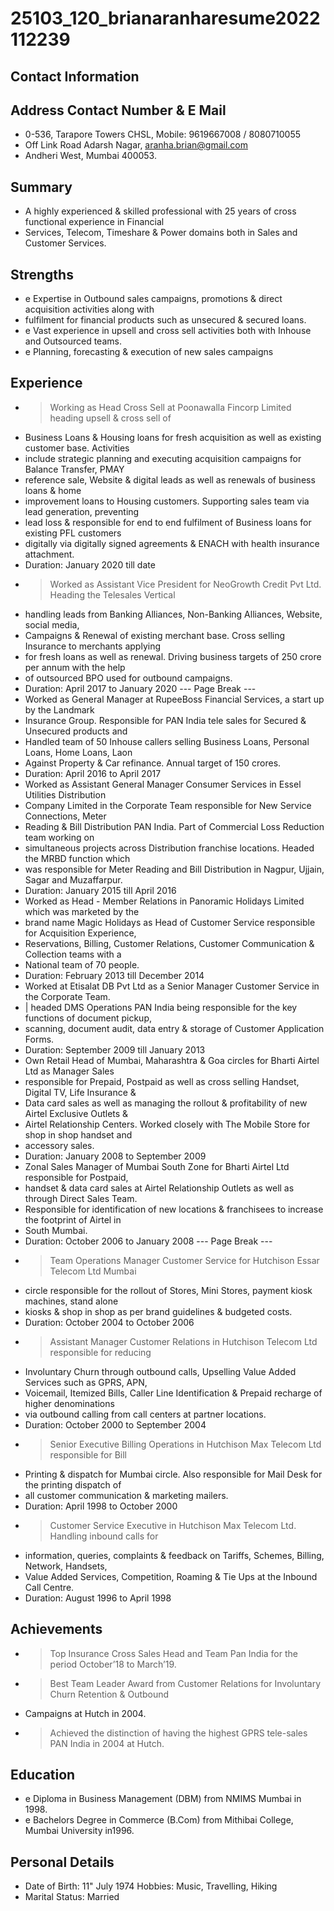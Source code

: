 # 25103_120_brianaranharesume2022112239

## Contact Information



## Address Contact Number & E Mail

* 0-536, Tarapore Towers CHSL, Mobile: 9619667008 / 8080710055
* Off Link Road Adarsh Nagar, aranha.brian@gmail.com
* Andheri West, Mumbai 400053.


## Summary

* A highly experienced & skilled professional with 25 years of cross functional experience in Financial
* Services, Telecom, Timeshare & Power domains both in Sales and Customer Services.


## Strengths

* e Expertise in Outbound sales campaigns, promotions & direct acquisition activities along with
* fulfilment for financial products such as unsecured & secured loans.
* e Vast experience in upsell and cross sell activities both with Inhouse and Outsourced teams.
* e Planning, forecasting & execution of new sales campaigns


## Experience

* > Working as Head Cross Sell at Poonawalla Fincorp Limited heading upsell & cross sell of
* Business Loans & Housing loans for fresh acquisition as well as existing customer base. Activities
* include strategic planning and executing acquisition campaigns for Balance Transfer, PMAY
* reference sale, Website & digital leads as well as renewals of business loans & home
* improvement loans to Housing customers. Supporting sales team via lead generation, preventing
* lead loss & responsible for end to end fulfilment of Business loans for existing PFL customers
* digitally via digitally signed agreements & ENACH with health insurance attachment.
* Duration: January 2020 till date
* > Worked as Assistant Vice President for NeoGrowth Credit Pvt Ltd. Heading the Telesales Vertical
* handling leads from Banking Alliances, Non-Banking Alliances, Website, social media,
* Campaigns & Renewal of existing merchant base. Cross selling Insurance to merchants applying
* for fresh loans as well as renewal. Driving business targets of 250 crore per annum with the help
* of outsourced BPO used for outbound campaigns.
* Duration: April 2017 to January 2020
--- Page Break ---
* Worked as General Manager at RupeeBoss Financial Services, a start up by the Landmark
* Insurance Group. Responsible for PAN India tele sales for Secured & Unsecured products and
* Handled team of 50 Inhouse callers selling Business Loans, Personal Loans, Home Loans, Laon
* Against Property & Car refinance. Annual target of 150 crores.
* Duration: April 2016 to April 2017
* Worked as Assistant General Manager Consumer Services in Essel Utilities Distribution
* Company Limited in the Corporate Team responsible for New Service Connections, Meter
* Reading & Bill Distribution PAN India. Part of Commercial Loss Reduction team working on
* simultaneous projects across Distribution franchise locations. Headed the MRBD function which
* was responsible for Meter Reading and Bill Distribution in Nagpur, Ujjain, Sagar and Muzaffarpur.
* Duration: January 2015 till April 2016
* Worked as Head - Member Relations in Panoramic Holidays Limited which was marketed by the
* brand name Magic Holidays as Head of Customer Service responsible for Acquisition Experience,
* Reservations, Billing, Customer Relations, Customer Communication & Collection teams with a
* National team of 70 people.
* Duration: February 2013 till December 2014
* Worked at Etisalat DB Pvt Ltd as a Senior Manager Customer Service in the Corporate Team.
* | headed DMS Operations PAN India being responsible for the key functions of document pickup,
* scanning, document audit, data entry & storage of Customer Application Forms.
* Duration: September 2009 till January 2013
* Own Retail Head of Mumbai, Maharashtra & Goa circles for Bharti Airtel Ltd as Manager Sales
* responsible for Prepaid, Postpaid as well as cross selling Handset, Digital TV, Life Insurance &
* Data card sales as well as managing the rollout & profitability of new Airtel Exclusive Outlets &
* Airtel Relationship Centers. Worked closely with The Mobile Store for shop in shop handset and
* accessory sales.
* Duration: January 2008 to September 2009
* Zonal Sales Manager of Mumbai South Zone for Bharti Airtel Ltd responsible for Postpaid,
* handset & data card sales at Airtel Relationship Outlets as well as through Direct Sales Team.
* Responsible for identification of new locations & franchisees to increase the footprint of Airtel in
* South Mumbai.
* Duration: October 2006 to January 2008
--- Page Break ---
* > Team Operations Manager Customer Service for Hutchison Essar Telecom Ltd Mumbai
* circle responsible for the rollout of Stores, Mini Stores, payment kiosk machines, stand alone
* kiosks & shop in shop as per brand guidelines & budgeted costs.
* Duration: October 2004 to October 2006
* > Assistant Manager Customer Relations in Hutchison Telecom Ltd responsible for reducing
* Involuntary Churn through outbound calls, Upselling Value Added Services such as GPRS, APN,
* Voicemail, Itemized Bills, Caller Line Identification & Prepaid recharge of higher denominations
* via outbound calling from call centers at partner locations.
* Duration: October 2000 to September 2004
* > Senior Executive Billing Operations in Hutchison Max Telecom Ltd responsible for Bill
* Printing & dispatch for Mumbai circle. Also responsible for Mail Desk for the printing dispatch of
* all customer communication & marketing mailers.
* Duration: April 1998 to October 2000
* > Customer Service Executive in Hutchison Max Telecom Ltd. Handling inbound calls for
* information, queries, complaints & feedback on Tariffs, Schemes, Billing, Network, Handsets,
* Value Added Services, Competition, Roaming & Tie Ups at the Inbound Call Centre.
* Duration: August 1996 to April 1998


## Achievements

* > Top Insurance Cross Sales Head and Team Pan India for the period October’18 to March’19.
* > Best Team Leader Award from Customer Relations for Involuntary Churn Retention & Outbound
* Campaigns at Hutch in 2004.
* > Achieved the distinction of having the highest GPRS tele-sales PAN India in 2004 at Hutch.


## Education

* e Diploma in Business Management (DBM) from NMIMS Mumbai in 1998.
* e Bachelors Degree in Commerce (B.Com) from Mithibai College, Mumbai University in1996.


## Personal Details

* Date of Birth: 11" July 1974 Hobbies: Music, Travelling, Hiking
* Marital Status: Married

